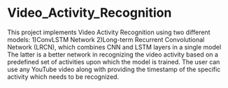 # Video_Activity_Recognition
This project implements Video Activity Recognition using two different models:
1)ConvLSTM Network
2)Long-term Recurrent Convolutional Network (LRCN), which combines CNN and LSTM layers in a single model
The latter is a better network in recognizing the video activity based on a predefined set of activities upon which the model is trained.
The user can use any YouTube video along with providing the timestamp of the specific activity which needs to be recognized.
